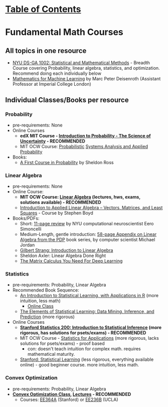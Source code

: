 # [Table of Contents](/ML-Brain-Resources)

# Fundamental Math Courses

## All topics in one resource
  * [NYU DS-GA 1002: Statistical and Mathematical Methods](https://cims.nyu.edu/~cfgranda/pages/DSGA1002_fall15/index.html) - Breadth Course covering Probability, linear algebra, statistics, and optimization. Recommend doing each individually below
  * [Mathematics for Machine Learning](https://mml-book.github.io/) by Marc Peter Deisenroth (Assistant Professor at Imperial College London)

## Individual Classes/Books per resource

### Probability

  * pre-requirements: None
  * Online Courses
    * **edX MIT Course - [Introduction to Probability - The Science of Uncertainty](ttps://courses.edx.org/courses/course-v1:MITx+6.041x_4+1T2017/course/) - RECOMMENDED**
    * MIT OCW Course: [Probabilistic](https://ocw.mit.edu/courses/electrical-engineering-and-computer-science/6-041sc-probabilistic-systems-analysis-and-applied-probability-fall-2013/) [Systems Analysis and Applied Probability](https://ocw.mit.edu/courses/electrical-engineering-and-computer-science/6-041sc-probabilistic-systems-analysis-and-applied-probability-fall-2013/)
  * Books: 
    * [A First Course in Probability](http://julio.staff.ipb.ac.id/files/2015/02/Ross_8th_ed_English.pdf) by Sheldon Ross
    




### Linear Algebra

  * pre-requirements: None
  * Online Course: 
    * **MIT OCW Course: [Linear Algebra](https://ocw.mit.edu/courses/mathematics/18-06-linear-algebra-spring-2010/) (lectures, hws, exams, solutions available) - RECOMMENDED**
    * [Introduction to Applied Linear Algebra – Vectors, Matrices, and Least Squares](https://web.stanford.edu/~boyd/vmls/) - Course by Stephen Boyd
  * Books/PDFs:
    * Short: [11-page review](http://www.cns.nyu.edu/~eero/math-tools/Handouts/geomLinAlg.pdf) by NYU computational neuroscientist Eero Simoncelli
    * Medium-Length, gentle introduction: [58-page Appendix on Linear Algebra from the PDP](http://www.cns.nyu.edu/~eero/math-tools14/Handouts/linalg_jordan_86.pdf) book series, by computer scientist Michael Jordan
    * [Gilbert Strang: ](http://math.mit.edu/~gs/linearalgebra/)[Introduction to Linear Algebra](http://math.mit.edu/~gs/linearalgebra/)
    * Sheldon Axler: Linear Algebra Done Right
    * [The Matrix Calculus You Need For Deep Learning](http://parrt.cs.usfca.edu/doc/matrix-calculus/index.html)


### Statistics

  * pre-requirements: Probability, Linear Algebra
  * Recommended Book Sequence:
    * [An Introduction to Statistical Learning, with Applications in R](http://www-bcf.usc.edu/~gareth/ISL/) (more intuition, less math)
      * [Online Class](http://online.stanford.edu/course/statistical-learning-self-paced)
    * [The Elements of Statistical Learning: Data Mining, Inference, and Prediction](https://web.stanford.edu/~hastie/ElemStatLearn/) (more rigorous)
  * Online Courses
    * **[Stanford Statistics 200: Introduction to Statistical Inference](https://stats200.stanford.edu/index.html) (more rigorous, has solutions for psets/exams) - RECOMMENDED**
    * MIT OCW Course - [Statistics for Applications](https://ocw.mit.edu/courses/mathematics/18-443-statistics-for-applications-spring-2015/) (more rigorous, lacks solutions for psets/exams) - proof based
      * con: doesn't teach intuition for complex math. requires mathematical maturity.
    * [Stanford: Statistical Learning](http://online.stanford.edu/course/statistical-learning-self-paced) (less rigorous, everything available online) - good beginner course. more intuition, less math.




### Convex Optimization

  * pre-requirements: Probability, Linear Algebra
  * **[Convex Optimization Class](https://web.stanford.edu/~boyd/cvxbook/), [Lectures](http://stanford.edu/class/ee364a/lectures.html) - RECOMMENDED**
    * Courses: [EE364A](http://www.stanford.edu/class/ee364a) (Stanford) or [EE236B](http://www.ee.ucla.edu/ee236b) (UCLA)



  


